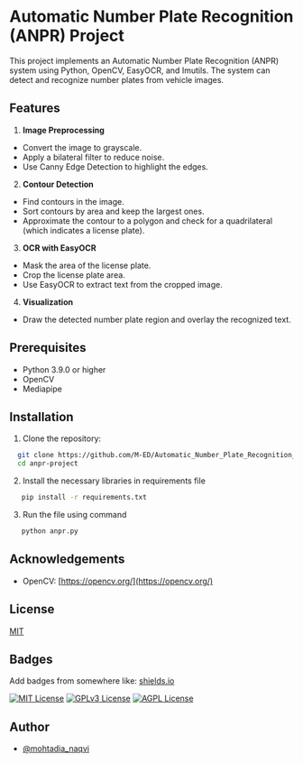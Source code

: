 
# Automatic Number Plate Recognition (ANPR) Project

This project implements an Automatic Number Plate Recognition (ANPR) system using Python, OpenCV, EasyOCR, and Imutils. The system can detect and recognize number plates from vehicle images.





## Features

1. **Image Preprocessing**
- Convert the image to grayscale.
- Apply a bilateral filter to reduce noise.
- Use Canny Edge Detection to highlight the edges.

2. **Contour Detection**
- Find contours in the image.
- Sort contours by area and keep the largest ones.
- Approximate the contour to a polygon and check for a quadrilateral (which indicates a license plate).

3. **OCR with EasyOCR**
- Mask the area of the license plate.
- Crop the license plate area.
- Use EasyOCR to extract text from the cropped image.

4. **Visualization**
- Draw the detected number plate region and overlay the recognized text.
## Prerequisites
- Python 3.9.0 or higher 
- OpenCV
- Mediapipe

## Installation

1. Clone the repository:

```bash
  git clone https://github.com/M-ED/Automatic_Number_Plate_Recognition_Python.git
  cd anpr-project
```

2. Install the necessary libraries in requirements file
```bash
   pip install -r requirements.txt
```

3. Run the file using command
```bash
   python anpr.py
```
## Acknowledgements

- OpenCV: [https://opencv.org/](https://opencv.org/)




## License

[MIT](https://choosealicense.com/licenses/mit/)


## Badges

Add badges from somewhere like: [shields.io](https://shields.io/)

[![MIT License](https://img.shields.io/badge/License-MIT-green.svg)](https://choosealicense.com/licenses/mit/)
[![GPLv3 License](https://img.shields.io/badge/License-GPL%20v3-yellow.svg)](https://opensource.org/licenses/)
[![AGPL License](https://img.shields.io/badge/license-AGPL-blue.svg)](http://www.gnu.org/licenses/agpl-3.0)


## Author

- [@mohtadia_naqvi](https://github.com/M-ED)

